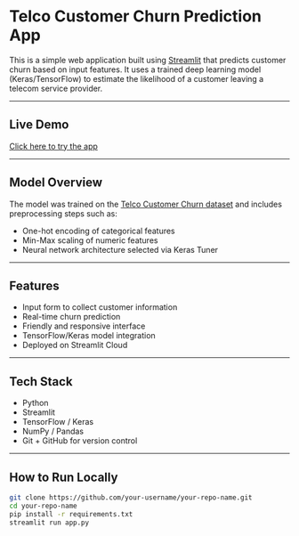 # Telco Customer Churn Prediction App

This is a simple web application built using [Streamlit](https://streamlit.io/) that predicts customer churn based on input features. It uses a trained deep learning model (Keras/TensorFlow) to estimate the likelihood of a customer leaving a telecom service provider.

---

## Live Demo

[Click here to try the app](https://customerchurn-2miyr2rfafadndhxo7f7dq.streamlit.app/) 


---

## Model Overview

The model was trained on the [Telco Customer Churn dataset](https://www.kaggle.com/datasets/blastchar/telco-customer-churn) and includes preprocessing steps such as:

- One-hot encoding of categorical features
- Min-Max scaling of numeric features
- Neural network architecture selected via Keras Tuner

---

## Features

- Input form to collect customer information
- Real-time churn prediction
- Friendly and responsive interface
- TensorFlow/Keras model integration
- Deployed on Streamlit Cloud

---

##  Tech Stack

- Python
- Streamlit
- TensorFlow / Keras
- NumPy / Pandas
- Git + GitHub for version control

---

## How to Run Locally

```bash
git clone https://github.com/your-username/your-repo-name.git
cd your-repo-name
pip install -r requirements.txt
streamlit run app.py
